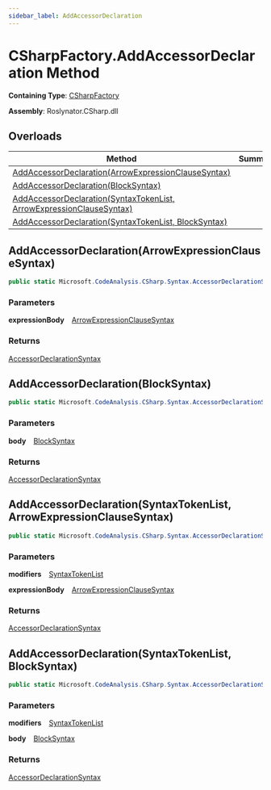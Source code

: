 ```yaml
---
sidebar_label: AddAccessorDeclaration
---
```


# CSharpFactory\.AddAccessorDeclaration Method

**Containing Type**: [CSharpFactory](../index.md)

**Assembly**: Roslynator\.CSharp\.dll

## Overloads

| Method | Summary |
| ------ | ------- |
| [AddAccessorDeclaration(ArrowExpressionClauseSyntax)](#1981903855) | |
| [AddAccessorDeclaration(BlockSyntax)](#1807192658) | |
| [AddAccessorDeclaration(SyntaxTokenList, ArrowExpressionClauseSyntax)](#2022838816) | |
| [AddAccessorDeclaration(SyntaxTokenList, BlockSyntax)](#2862602376) | |

<a id="1981903855"></a>

## AddAccessorDeclaration\(ArrowExpressionClauseSyntax\) 

```csharp
public static Microsoft.CodeAnalysis.CSharp.Syntax.AccessorDeclarationSyntax AddAccessorDeclaration(Microsoft.CodeAnalysis.CSharp.Syntax.ArrowExpressionClauseSyntax expressionBody)
```

### Parameters

**expressionBody** &ensp; [ArrowExpressionClauseSyntax](https://docs.microsoft.com/en-us/dotnet/api/microsoft.codeanalysis.csharp.syntax.arrowexpressionclausesyntax)

### Returns

[AccessorDeclarationSyntax](https://docs.microsoft.com/en-us/dotnet/api/microsoft.codeanalysis.csharp.syntax.accessordeclarationsyntax)

<a id="1807192658"></a>

## AddAccessorDeclaration\(BlockSyntax\) 

```csharp
public static Microsoft.CodeAnalysis.CSharp.Syntax.AccessorDeclarationSyntax AddAccessorDeclaration(Microsoft.CodeAnalysis.CSharp.Syntax.BlockSyntax body)
```

### Parameters

**body** &ensp; [BlockSyntax](https://docs.microsoft.com/en-us/dotnet/api/microsoft.codeanalysis.csharp.syntax.blocksyntax)

### Returns

[AccessorDeclarationSyntax](https://docs.microsoft.com/en-us/dotnet/api/microsoft.codeanalysis.csharp.syntax.accessordeclarationsyntax)

<a id="2022838816"></a>

## AddAccessorDeclaration\(SyntaxTokenList, ArrowExpressionClauseSyntax\) 

```csharp
public static Microsoft.CodeAnalysis.CSharp.Syntax.AccessorDeclarationSyntax AddAccessorDeclaration(Microsoft.CodeAnalysis.SyntaxTokenList modifiers, Microsoft.CodeAnalysis.CSharp.Syntax.ArrowExpressionClauseSyntax expressionBody)
```

### Parameters

**modifiers** &ensp; [SyntaxTokenList](https://docs.microsoft.com/en-us/dotnet/api/microsoft.codeanalysis.syntaxtokenlist)

**expressionBody** &ensp; [ArrowExpressionClauseSyntax](https://docs.microsoft.com/en-us/dotnet/api/microsoft.codeanalysis.csharp.syntax.arrowexpressionclausesyntax)

### Returns

[AccessorDeclarationSyntax](https://docs.microsoft.com/en-us/dotnet/api/microsoft.codeanalysis.csharp.syntax.accessordeclarationsyntax)

<a id="2862602376"></a>

## AddAccessorDeclaration\(SyntaxTokenList, BlockSyntax\) 

```csharp
public static Microsoft.CodeAnalysis.CSharp.Syntax.AccessorDeclarationSyntax AddAccessorDeclaration(Microsoft.CodeAnalysis.SyntaxTokenList modifiers, Microsoft.CodeAnalysis.CSharp.Syntax.BlockSyntax body)
```

### Parameters

**modifiers** &ensp; [SyntaxTokenList](https://docs.microsoft.com/en-us/dotnet/api/microsoft.codeanalysis.syntaxtokenlist)

**body** &ensp; [BlockSyntax](https://docs.microsoft.com/en-us/dotnet/api/microsoft.codeanalysis.csharp.syntax.blocksyntax)

### Returns

[AccessorDeclarationSyntax](https://docs.microsoft.com/en-us/dotnet/api/microsoft.codeanalysis.csharp.syntax.accessordeclarationsyntax)

